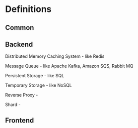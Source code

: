 # Definitions

## Common

## Backend

Distributed Memory Caching System - like Redis

Message Queue - like Apache Kafka, Amazon SQS, Rabbit MQ

Persistent Storage - like SQL

Temporary Storage - like NoSQL

Reverse Proxy -

Shard -

## Frontend
